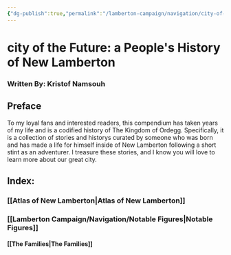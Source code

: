 ```yaml
---
{"dg-publish":true,"permalink":"/lamberton-campaign/navigation/city-of-the-future/","tags":"gardenEntry","dgHomeLink":true,"dgPassFrontmatter":false}
---
```


# city of the Future: a People's History of New Lamberton
### Written By: Kristof Namsouh
## Preface
To my loyal fans and interested readers, this compendium has taken years of my life and is a codified history of The Kingdom of Ordegg. Specifically, it is a collection of stories and historys curated by someone who was born and has made a life for himself inside of New Lamberton following a short stint as an adventurer. I treasure these stories, and I know you will love to learn more about our great city. 

## Index:
### [[Atlas of New Lamberton|Atlas of New Lamberton]]
### [[Lamberton Campaign/Navigation/Notable Figures|Notable Figures]]
#### [[The Families|The Families]]
